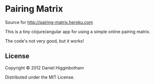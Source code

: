 # Pairing Matrix

Source for http://pairing-matrix.heroku.com

This is a tiny clojure/angular app for using a simple online pairing matrix.

The code's not very good, but it works!

## License

Copyright © 2012 Daniel Higginbotham

Distributed under the MIT License.
